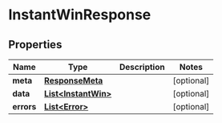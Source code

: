 

# InstantWinResponse



## Properties

| Name | Type | Description | Notes |
|------------ | ------------- | ------------- | -------------|
|**meta** | [**ResponseMeta**](ResponseMeta.md) |  |  [optional] |
|**data** | [**List&lt;InstantWin&gt;**](InstantWin.md) |  |  [optional] |
|**errors** | [**List&lt;Error&gt;**](Error.md) |  |  [optional] |



